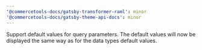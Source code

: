 ```yaml
---
'@commercetools-docs/gatsby-transformer-raml': minor
'@commercetools-docs/gatsby-theme-api-docs': minor
---
```


Support default values for query parameters. The default values will now be displayed the same way as for the data types default values.
